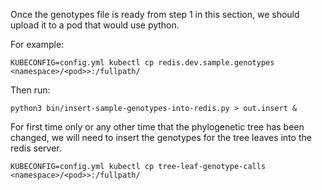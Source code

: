 Once the genotypes file is ready from step 1 in this section, we should upload
it to a pod that would use python.

For example:
```shell
KUBECONFIG=config.yml kubectl cp redis.dev.sample.genotypes <namespace>/<pod>>:/fullpath/
```

Then run:
```shell
python3 bin/insert-sample-genotypes-into-redis.py > out.insert &
```

For first time only or any other time that the phylogenetic tree has been changed,
we will need to insert the genotypes for the tree leaves into the redis server.
```shell
KUBECONFIG=config.yml kubectl cp tree-leaf-genotype-calls <namespace>/<pod>>:/fullpath/
```